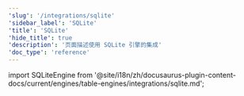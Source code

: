 ```yaml
---
'slug': '/integrations/sqlite'
'sidebar_label': 'SQLite'
'title': 'SQLite'
'hide_title': true
'description': '页面描述使用 SQLite 引擎的集成'
'doc_type': 'reference'
---
```


import SQLiteEngine from '@site/i18n/zh/docusaurus-plugin-content-docs/current/engines/table-engines/integrations/sqlite.md';

<SQLiteEngine/>
